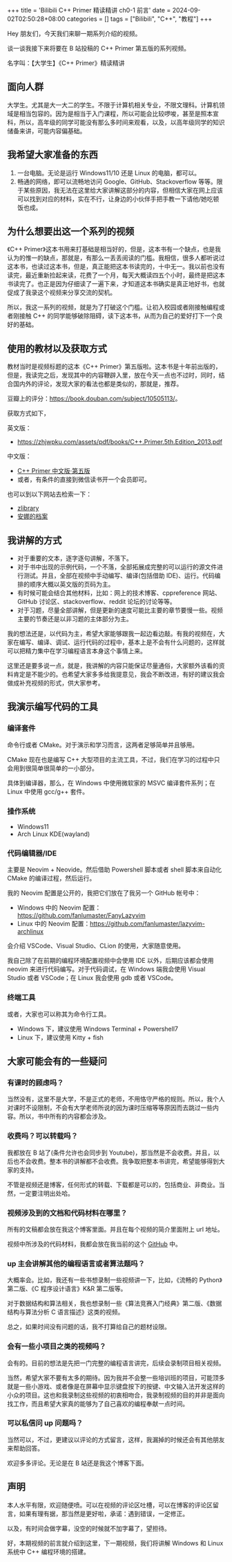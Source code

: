 +++
title = 'Bilibili C++ Primer 精读精讲 ch0-1 前言'
date = 2024-09-02T02:50:28+08:00
categories = []
tags = ["Bilibili", "C++", "教程"]
+++

Hey 朋友们，今天我们来聊一期系列介绍的视频。

谈一谈我接下来将要在 B 站投稿的 C++ Primer 第五版的系列视频。

名字叫：【大学生】《C++ Primer》精读精讲

## 面向人群

大学生。尤其是大一大二的学生。不限于计算机相关专业，不限文理科。计算机领域是相当包容的。因为是相当于入门课程，所以可能会比较啰唆，甚至是照本宣科，所以，高年级的同学可能没有那么多时间来观看，以及，以高年级同学的知识储备来讲，可能内容偏基础。

## 我希望大家准备的东西

1. 一台电脑。无论是运行 Windows11/10 还是 Linux 的电脑，都可以。
2. 畅通的网络，即可以流畅地访问 Google、GitHub、Stackoverflow 等等。限于某些原因，我无法在这里给大家讲解这部分的内容，但相信大家在网上应该可以找到对应的材料，实在不行，让身边的小伙伴手把手教一下请他/她吃顿饭也成。
## 为什么想要出这一个系列的视频

《C++ Primer》这本书用来打基础是相当好的，但是，这本书有一个缺点，也是我认为的惟一的缺点，那就是，有那么一丢丢阅读的门槛。我相信，很多人都听说过这本书，也读过这本书，但是，真正能把这本书读完的，十中无一。我以前也没有读完，最近重新捡起来读，花费了一个月，每天大概读四五个小时，最终是把这本书读完了。也正是因为仔细读了一遍下来，才知道这本书确实是真正地好书，也就促成了我录这个视频来分享交流的契机。

所以，我这一系列的视频，就是为了打破这个门槛。让初入校园或者刚接触编程或者刚接触 C++ 的同学能够破除阻碍，读下这本书，从而为自己的爱好打下一个良好的基础。
## 使用的教材以及获取方式

教材当时是视频标题的这本《C++ Primer》第五版啦。这本书是十年前出版的，但是，我读完之后，发现其中的内容鞭辟入里，放在今天一点也不过时，同时，结合国内外的评论，发现大家的看法也都是类似的，那就是，推荐。

豆瓣上的评分：<https://book.douban.com/subject/10505113/>。

获取方式如下，

英文版：

- <https://zhjwpku.com/assets/pdf/books/C++.Primer.5th.Edition_2013.pdf>

中文版：

- [C++ Primer 中文版·第五版](https://github.com/bumzy/book/blob/master/C%2B%2B%20%20Primer%E4%B8%AD%E6%96%87%E7%89%88%EF%BC%88%E7%AC%AC%E4%BA%94%E7%89%88%EF%BC%89.pdf)
- 或者，有条件的直接到微信读书开一个会员即可。

也可以到以下网站去检索一下：

- [zlibrary](https://zh.z-lib.gs/?ts=0718)
- [安娜的档案](https://zh.annas-archive.org/)

## 我讲解的方式

- 对于重要的文本，逐字逐句讲解，不落下。
- 对于书中出现的示例代码，一个不落，全部拓展成完整的可以运行的源文件进行测试。并且，全部在视频中手动编写、编译(包括借助 IDE)、运行。代码编排的顺序大概以英文版的页码为主。
- 有时候可能会结合其他材料，比如：网上的技术博客、cppreference 网站、GitHub 讨论区、stackoverflow、reddit 论坛的讨论等等。
- 对于习题，尽量全部讲解，但是更新的速度可能比主要的章节要慢一些。视频主要的节奏还是以非习题的主体部分为主。

我的想法还是，以代码为主，希望大家能够跟我一起边看边敲。有我的视频在，大家在编写、编译、调试、运行代码的过程中，基本上是不会有什么问题的，这样就可以把精力集中在学习编程语言本身这个事情上来。

这里还是要多说一点，就是，我讲解的内容只能保证尽量通俗，大家额外该看的资料肯定是不能少的。也希望大家多多给我提意见，我会不断改进，有好的建议我会做成补充视频的形式，供大家参考。

## 我演示编写代码的工具

### 编译套件

命令行或者 CMake。对于演示和学习而言，这两者足够简单并且够用。

CMake 现在也是编写 C++ 大型项目的主流工具，不过，我们在学习的过程中只会用到很简单很简单的一小部分。

具体到编译器，那么，在 Windows 中使用微软家的 MSVC 编译套件系列；在 Linux 中使用 gcc/g++ 套件。

### 操作系统

- Windows11
- Arch Linux KDE(wayland)

### 代码编辑器/IDE

主要是 Neovim + Neovide。然后借助 Powershell 脚本或者 shell 脚本来自动化 CMake 的编译过程，然后运行。

我的 Neovim 配置是公开的，我把它们放在了我另一个 GitHub 帐号中：

- Windows 中的 Neovim 配置：<https://github.com/fanlumaster/FanyLazyvim>
- Linux 中的 Neovim 配置：<https://github.com/fanlumaster/lazyvim-archlinux>

会介绍 VSCode、Visual Studio、CLion 的使用，大家随意使用。

我自己除了在前期的编程环境配置视频中会使用 IDE 以外，后期应该都会使用 neovim 来进行代码编写。对于代码调试，在 Windows 端我会使用 Visual Studio 或者 VSCode；在 Linux 我会使用 gdb 或者 VSCode。

### 终端工具

或者，大家也可以称其为命令行工具。

- Windows 下，建议使用 Windows Terminal + Powershell7
- Linux 下，建议使用 Kitty + fish

## 大家可能会有的一些疑问

### 有课时的顾虑吗？

当然没有，这里不是大学，不是正式的老师，不用恪守严格的规则。所以，我个人对课时不设限制，不会有大学老师所说的因为课时压缩等等原因而去跳过一些内容。所以，书中所有的内容都会涉及。

### 收费吗？可以转载吗？

我都放在 B 站了(条件允许也会同步到 Youtube)，那当然是不会收费。并且，以后也不会收费。整本书的讲解都不会收费。我争取把整本书讲完，希望能够得到大家的支持。

不管是视频还是博客，任何形式的转载、下载都是可以的，包括商业、非商业。当然，一定要注明出处哈。

### 视频涉及到的文档和代码材料在哪里？

所有的文稿都会放在我这个博客里面。并且在每个视频的简介里面附上 url 地址。

视频中所涉及的代码材料，我都会放在我当前的这个 [GitHub](https://github.com/sonnycalcr) 中。

### up 主会讲解其他的编程语言或者算法题吗？

大概率会。比如，我还有一些书想录制一些视频讲一下，比如，《流畅的 Python》第二版、《C 程序设计语言》K&R 第二版等。

对于数据结构和算法相关，我也想录制一些《算法竞赛入门经典》第二版、《数据结构与算法分析 C 语言描述》这类的视频。

总之，如果时间没有问题的话，我不打算给自己的题材设限。

### 会有一些小项目之类的视频吗？

会有的。目前的想法是先把一门完整的编程语言讲完，后续会录制项目相关视频。

当然，希望大家不要有太多的期待。因为我并不会整一些培训班的项目，可能顶多就是一些小游戏、或者像是在屏幕中显示键盘按下的按键、中文输入法开发这样的小众的项目。这也和我录制这些视频的初衷相吻合，我录制视频的目的并非是面向找工作，而且希望大家真的能够为了自己喜欢的编程奉献一点时间。

### 可以私信问 up 问题吗？

当然可以，不过，更建议以评论的方式留言，这样，我漏掉的时候还会有其他朋友来帮助回答。

欢迎多多评论。无论是在 B 站还是我这个博客下面。

## 声明

本人水平有限，欢迎随便喷。可以在视频的评论区吐槽，可以在博客的评论区留言，如果有理有据，那当然是更好啦，承诺：遇到错误，一定修正。

以及，有时间会做字幕，没空的时候就不加字幕了，望担待。

好，本期视频的前言就介绍到这里，下一期视频，我们将讲解 Windows 和 Linux 系统中 C++ 编程环境的搭建。


